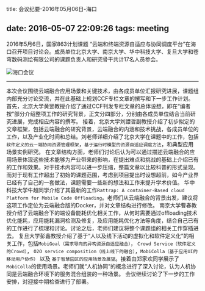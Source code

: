 title: 会议纪要-2016年05月06日-海口 

date: 2016-05-07 22:09:26
tags: meeting
---

2016年5月6日，国家863计划课题 “云端和终端资源自适应与协同调度平台”在海口召开项目讨论会。成员单位北京大学、南京大学、华中科技大学、复旦大学和苍穹数码测绘有限公司的课题负责人和研究骨干共计17名人员参会。

![海口会议](/meeting-haikou.jpg)

<!--more-->

---

本次会议围绕云端融合应用场景和关键技术，由各成员单位汇报研究进展，课题组内部充分讨论交流，并在此基础上规划CCF专栏文章的撰写和下一步工作计划。
首先，北京大学黄罡教授介绍了通过CCF刊发专栏文章的总体设想，即在“编者按”部分介绍整项工作的研究背景，正文分四部分，分别由各成员单位结合当前研究进展，完成相应内容的撰写。
接着，北京大学刘譞哲副教授介绍了初步拟定的文章框架，包括云端融合的研究背景，云端融合的内涵和技术挑战，各成员单位的工作，以及产业化时间和总结。刘老师详细介绍了北京大学在课题中的工作，包括`软件定义的云－端协同资源管理框架`，`基于运行时模型的资源自适应调度方法`，和典型应用场景实例研究。
在文章结构方面，老师们讨论后认为可以通过描述云端融合的应用场景体现这些技术能够为产业带来的影响，在提出难点和挑战的基础上介绍已有的工作和效果。对于技术内容可以进一步压缩，整篇文章以比较科普的形式呈现。而对于现有工作超出了初始的课题范围，考虑到项目提出时设想超前，如今产业界已经有了自己的一套做法，课题需要一些新的想法和工作来提升学术价值。
华中科技大学牛超同学介绍了其最新的工作`Rattrap: A container-Based cloud Platform for Mobile Code Offloading`。老师们从云端融合的背景出发，建议将这项工作定位为云端融合版的Docker，并对文章结构进行修改。
南京大学曹春教授介绍了云端融合下的端设备能耗优化相关工作，从何时需要通过offloading技术优化能耗，应用能耗漏洞检测及修复，及应用能耗优化方法等角度，结合自己已有的工作进行了梳理和讨论。讨论之后，老师们建议将整个课题组的相关工作穿插进去。
复旦大学彭鑫教授介绍了基于“人以及线下活动的虚拟化和软件定义化”的相关工作，包括`MobiGoal（需求导向的异构资源自适应融合）`， `Crowd Service（软件定义的Crowd）`， `O2O service composition（线上线下的融合）`，`MobiColla（基于应用UI的移动用户协作）` 以及 `基于智慧园区的应用场景及展望`。接着由郑家欢同学展示了`MobiColla`的使用场景。老师们就“人机协同”的概念进行了深入讨论，认为人机协同是云端融合环境下的服务混合组装的一种场景。
会议继续讨论了下一步的工作安排，对迎接中期检查进行了部署。